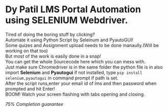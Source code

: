 # Dy Patil LMS Portal Automation using SELENIUM Webdriver.

Tired of doing the boring stuff by clicking? </br>
Automate it using Python Script by Seleinum and PyautoGUI! </br>
Some quizes and Assignment upload needs to be done manaully.(Will be working on that too) </br>
But most of the work is easily done in a snap!</br>
You can get the whole Sourcecode here which you can mess with.</br>
Just make sure Chromedriver is in the same folder the python file is in also import __Selenium__ and __Pyautogui__ if not installed, type ```pip install selenium,pyautogui``` in command prompt if path is set. </br>
After the script runs,enter your email id of lms and then password when prompted and hit Enter! </br>
BOOM!
Watch your screen flashing with tabs opening and closing.</br>

_75% Completion guarantee_ </br>
